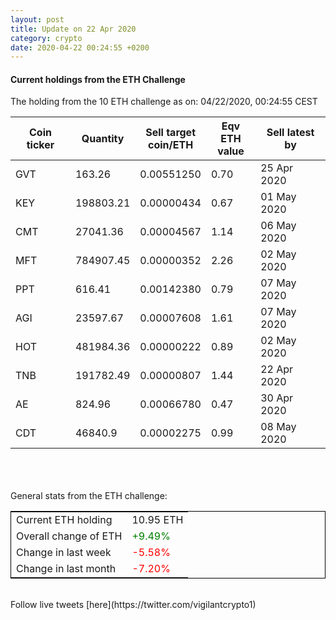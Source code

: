 ```yaml
---
layout: post
title: Update on 22 Apr 2020
category: crypto
date: 2020-04-22 00:24:55 +0200
---
```




#### Current holdings from the ETH Challenge

The holding from the 10 ETH challenge as on: 04/22/2020, 00:24:55 CEST

|Coin ticker|Quantity|Sell target<br>coin/ETH|Eqv ETH<br>value|Sell latest by|
|-----------|--------|-----------|-----------|--------------|
GVT|163.26|  0.00551250|0.70|25 Apr 2020|
KEY|198803.21|  0.00000434|0.67|01 May 2020|
CMT|27041.36|  0.00004567|1.14|06 May 2020|
MFT|784907.45|  0.00000352|2.26|02 May 2020|
PPT|616.41|  0.00142380|0.79|07 May 2020|
AGI|23597.67|  0.00007608|1.61|07 May 2020|
HOT|481984.36|  0.00000222|0.89|02 May 2020|
TNB|191782.49|  0.00000807|1.44|22 Apr 2020|
AE|824.96|  0.00066780|0.47|30 Apr 2020|
CDT|46840.9|  0.00002275|0.99|08 May 2020|

<br>
<br>
<br>
General stats from the ETH challenge:

<table style="border:1px solid black;margin-left:auto;margin-right:auto;">
	<tbody>
	<tr>
		<td>Current ETH holding</td>
		<td>     10.95 ETH</td>
	</tr>
	<tr>
		<td>Overall change of ETH</td>
		<td><font color="green">+9.49%</font></td>
	</tr>
	<tr>
		<td>Change in last week</td>
		<td><font color="red">-5.58%</font></td>
	</tr>
	<tr>
		<td>Change in last month</td>
		<td><font color="red">-7.20%</font></td>
	</tr>
	</tbody>
</table>

<br>
Follow live tweets [here](https://twitter.com/vigilantcrypto1)
<br>
<br>